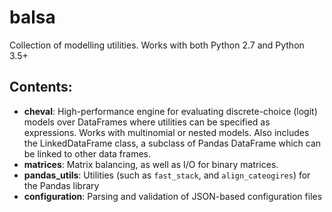 # balsa
Collection of modelling utilities. Works with both Python 2.7 and Python 3.5+

## Contents:

* __cheval__: High-performance engine for evaluating discrete-choice (logit) models over DataFrames where utilities can be specified as expressions. Works with multinomial or nested models. Also includes the LinkedDataFrame class, a subclass of Pandas DataFrame which can be linked to other data frames.
* __matrices__: Matrix balancing, as well as I/O for binary matrices.
* __pandas_utils__: Utilities (such as `fast_stack`, and `align_cateogires`) for the Pandas library
* __configuration__: Parsing and validation of JSON-based configuration files

